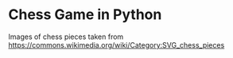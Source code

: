# Chess Game in Python

Images of chess pieces taken from https://commons.wikimedia.org/wiki/Category:SVG_chess_pieces